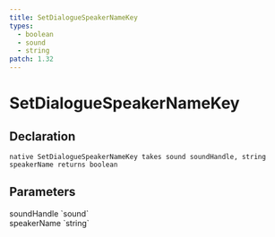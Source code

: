 ```yaml
---
title: SetDialogueSpeakerNameKey
types:
  - boolean
  - sound
  - string
patch: 1.32
---
```


# SetDialogueSpeakerNameKey

## Declaration

```
native SetDialogueSpeakerNameKey takes sound soundHandle, string speakerName returns boolean
```

## Parameters
<dl>
  <dt>soundHandle `sound`</dt>
  <dd></dd>

  <dt>speakerName `string`</dt>
  <dd></dd>
</dl>